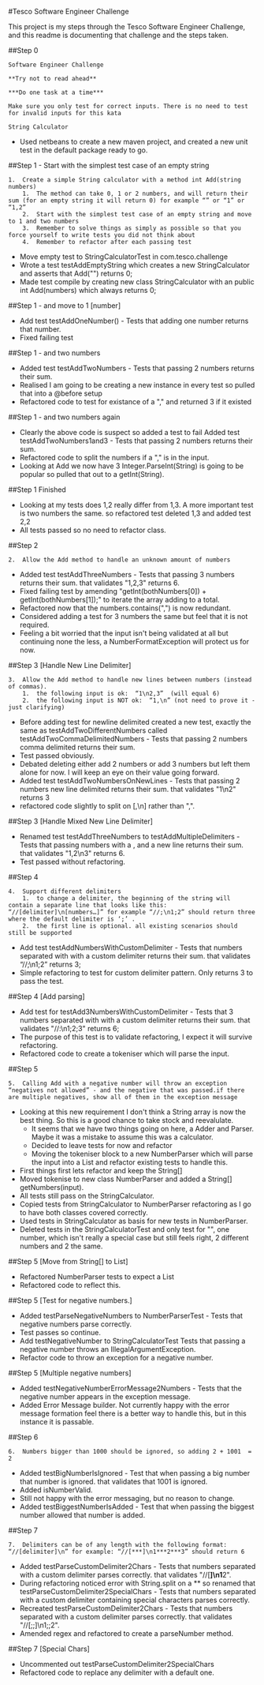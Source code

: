 #Tesco Software Engineer Challenge

This project is my steps through the Tesco Software Engineer Challenge, and this readme is documenting that challenge and the steps taken.

##Step 0

    Software Engineer Challenge

    **Try not to read ahead**

    ***Do one task at a time***

    Make sure you only test for correct inputs. There is no need to test for invalid inputs for this kata

    String Calculator

* Used netbeans to create a new maven project, and created a new unit test in the default package ready to go.

##Step 1 - Start with the simplest test case of an empty string

    1.	Create a simple String calculator with a method int Add(string numbers)
        1.	The method can take 0, 1 or 2 numbers, and will return their sum (for an empty string it will return 0) for example “” or “1” or “1,2”
        2.	Start with the simplest test case of an empty string and move to 1 and two numbers
        3.	Remember to solve things as simply as possible so that you force yourself to write tests you did not think about
        4.	Remember to refactor after each passing test

* Move empty test to StringCalculatorTest in com.tesco.challenge
* Wrote a test testAddEmptyString which creates a new StringCalculator and asserts that Add("") returns 0;
* Made test compile by creating new class StringCalculator with an public int Add(numbers) which always returns 0;

##Step 1 - and move to 1 [number]

* Add test testAddOneNumber() - Tests that adding one number returns that number.
* Fixed failing test

##Step 1 - and two numbers

* Added test testAddTwoNumbers - Tests that passing 2 numbers returns their sum.
* Realised I am going to be creating a new instance in every test so pulled that into a @before setup
* Refactored code to test for existance of a "," and returned 3 if it existed

##Step 1 - and two numbers again

* Clearly the above code is suspect so added a test to fail Added test testAddTwoNumbers1and3 - Tests that passing 2 numbers returns their sum.
* Refactored code to split the numbers if a "," is in the input.
* Looking at Add we now have 3 Integer.ParseInt(String) is going to be popular so pulled that out to a getInt(String).

##Step 1 Finished

* Looking at my tests does 1,2 really differ from 1,3. A more important test is two numbers the same. so refactored test deleted 1,3 and added test 2,2
* All tests passed so no need to refactor class.

##Step 2

    2.	Allow the Add method to handle an unknown amount of numbers

* Added test testAddThreeNumbers - Tests that passing 3 numbers returns their sum. that validates "1,2,3" returns 6.
* Fixed failing test by amending "getInt(bothNumbers[0]) + getInt(bothNumbers[1]);" to iterate the array adding to a total.
* Refactored now that the numbers.contains(",") is now redundant.
* Considered adding a test for 3 numbers the same but feel that it is not required.
* Feeling a bit worried that the input isn't being validated at all but continuing none the less, a NumberFormatException will protect us for now.

##Step 3 [Handle New Line Delimiter]

    3.	Allow the Add method to handle new lines between numbers (instead of commas).
        1.	the following input is ok:  “1\n2,3”  (will equal 6)
        2.	the following input is NOT ok:  “1,\n” (not need to prove it - just clarifying)

* Before adding test for newline delimited created a new test, exactly the same as testAddTwoDifferentNumbers called testAddTwoCommaDelimitedNumbers - Tests that passing 2 numbers comma delimited returns their sum.
* Test passed obviously.
* Debated deleting either add 2 numbers or add 3 numbers but left them alone for now. I will keep an eye on their value going forward.
* Added test testAddTwoNumbersOnNewLines - Tests that passing 2 numbers new line delimited returns their sum. that validates "1\n2" returns 3
* refactored code slightly to split on [,\\n] rather than ",".

##Step 3 [Handle Mixed New Line Delimiter]

* Renamed test testAddThreeNumbers to testAddMultipleDelimiters - Tests that passing numbers with a , and a new line returns their sum. that validates  "1,2\n3" returns 6.
* Test passed without refactoring.

##Step 4

    4.	Support different delimiters
        1.	to change a delimiter, the beginning of the string will contain a separate line that looks like this:   “//[delimiter]\n[numbers…]” for example “//;\n1;2” should return three where the default delimiter is ‘;’ .
        2.	the first line is optional. all existing scenarios should still be supported

* Add test testAddNumbersWithCustomDelimiter - Tests that numbers separated with with a custom delimiter returns their sum. that validates “//;\n1;2” returns 3;
* Simple refactoring to test for custom delimiter pattern. Only returns 3 to pass the test.

##Step 4 [Add parsing]

* Add test for testAdd3NumbersWithCustomDelimiter - Tests that 3 numbers separated with with a custom delimiter returns their sum. that validates "//:\n1;2;3" returns 6;
* The purpose of this test is to validate refactoring, I expect it will survive refactoring.
* Refactored code to create a tokeniser which will parse the input.

##Step 5

    5.	Calling Add with a negative number will throw an exception “negatives not allowed” - and the negative that was passed.if there are multiple negatives, show all of them in the exception message

* Looking at this new requirement I don't think a String array is now the best thing. So this is a good chance to take stock and reevalulate.
  * It seems that we have two things going on here, a Adder and Parser. Maybe it was a mistake to assume this was a calculator.
  * Decided to leave tests for now and refactor
  * Moving the tokeniser block to a new NumberParser which will parse the input into a List<Integer> and refactor existing tests to handle this.
* First things first lets refactor and keep the String[]
* Moved tokenise to new class NumberParser and added a String[] getNumbers(input).
* All tests still pass on the StringCalculator.
* Copied tests from StringCalculator to NumberParser refactoring as I go to have both classes covered correctly.
* Used tests in StringCalculator as basis for new tests in NumberParser.
* Deleted tests in the StringCalculatorTest and only test for "", one number, which isn't really a special case but still feels right, 2 different numbers and 2 the same.

##Step 5 [Move from String[] to List<Integer>]

* Refactored NumberParser tests to expect a List<Integer>
* Refactored code to reflect this.

##Step 5 [Test for negative numbers.]

* Added testParseNegativeNumbers to NumberParserTest - Tests that negative numbers parse correctly.
* Test passes so continue.
* Add testNegativeNumber to StringCalculatorTest Tests that passing a negative number throws an IllegalArgumentException.
* Refactor code to throw an exception for a negative number.

##Step 5 [Multiple negative numbers]

* Added testNegativeNumberErrorMessage2Numbers - Tests that the negative number appears in the exception message.
* Added Error Message builder. Not currently happy with the error message formation feel there is a better way to handle this, but in this instance it is passable.

##Step 6

    6.	Numbers bigger than 1000 should be ignored, so adding 2 + 1001  = 2

* Added testBigNumberIsIgnored - Test that when passing a big number that number is ignored. that validates that 1001 is ignored.
* Added isNumberValid.
* Still not happy with the error messaging, but no reason to change.
* Added testBiggestNumberIsAdded - Test that when passing the biggest number allowed that number is added.

##Step 7

    7.	Delimiters can be of any length with the following format:  “//[delimiter]\n” for example: “//[***]\n1***2***3” should return 6

* Added testParseCustomDelimiter2Chars - Tests that numbers separated with a custom delimiter parses correctly. that validates "//[**]\n1**2".
* During refactoring noticed error with String.split on a ** so renamed that testParseCustomDelimiter2SpecialChars - Tests that numbers separated with a custom delimiter containing special characters parses correctly.
* Recreated testParseCustomDelimiter2Chars - Tests that numbers separated with a custom delimiter parses correctly. that validates "//[;;]\n1;;2".
* Amended regex and refactored to create a parseNumber method.

##Step 7 [Special Chars]

* Uncommented out testParseCustomDelimiter2SpecialChars
* Refactored code to replace any delimiter with a default one.

